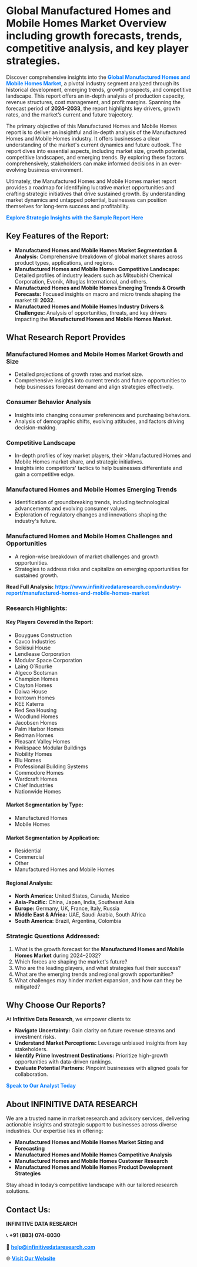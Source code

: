 <h1>Global Manufactured Homes and Mobile Homes Market Overview including growth forecasts, trends, competitive analysis, and key player strategies.</h1>
<p>
Discover comprehensive insights into the 
<a href="https://www.infinitivedataresearch.com/industry-report/manufactured-homes-and-mobile-homes-market" rel="dofollow" style="color: #007BFF; text-decoration: none;"><strong>Global Manufactured Homes and Mobile Homes Market</strong></a>, a pivotal industry segment analyzed through its historical development, emerging trends, growth prospects, and competitive landscape. This report offers an in-depth analysis of production capacity, revenue structures, cost management, and profit margins. Spanning the forecast period of <strong>2024–2033</strong>, the report highlights key drivers, growth rates, and the market’s current and future trajectory.
</p>
<p>
The primary objective of this Manufactured Homes and Mobile Homes report is to deliver an insightful and in-depth analysis of the Manufactured Homes and Mobile Homes industry. It offers businesses a clear understanding of the market's current dynamics and future outlook. The report dives into essential aspects, including market size, growth potential, competitive landscapes, and emerging trends. By exploring these factors comprehensively, stakeholders can make informed decisions in an ever-evolving business environment.
</p>
<p>
Ultimately, the Manufactured Homes and Mobile Homes market report provides a roadmap for identifying lucrative market opportunities and crafting strategic initiatives that drive sustained growth. By understanding market dynamics and untapped potential, businesses can position themselves for long-term success and profitability.
</p>
<p>
<a href="https://www.infinitivedataresearch.com/request-sample/reportId=101972" style="color: #007BFF; text-decoration: none;"><strong>Explore Strategic Insights with the Sample Report Here</strong></a>
</p>

<h2>Key Features of the Report:</h2>
<ul>
<li><strong>Manufactured Homes and Mobile Homes Market Segmentation & Analysis:</strong> Comprehensive breakdown of global market shares across product types, applications, and regions.</li>
<li><strong>Manufactured Homes and Mobile Homes Competitive Landscape:</strong> Detailed profiles of industry leaders such as Mitsubishi Chemical Corporation, Evonik, Altuglas International, and others.</li>
<li><strong>Manufactured Homes and Mobile Homes Emerging Trends & Growth Forecasts:</strong> Focused insights on macro and micro trends shaping the market till <strong>2032</strong>.</li>
<li><strong>Manufactured Homes and Mobile Homes Industry Drivers & Challenges:</strong> Analysis of opportunities, threats, and key drivers impacting the <strong>Manufactured Homes and Mobile Homes Market</strong>.</li>
</ul>

<h2>What Research Report Provides</h2>
<h3>Manufactured Homes and Mobile Homes Market Growth and Size</h3>
<ul>
<li>Detailed projections of growth rates and market size.</li>
<li>Comprehensive insights into current trends and future opportunities to help businesses forecast demand and align strategies effectively.</li>
</ul>

<h3>Consumer Behavior Analysis</h3>
<ul>
<li>Insights into changing consumer preferences and purchasing behaviors.</li>
<li>Analysis of demographic shifts, evolving attitudes, and factors driving decision-making.</li>
</ul>

<h3>Competitive Landscape</h3>
<ul>
<li>In-depth profiles of key market players, their >Manufactured Homes and Mobile Homes market share, and strategic initiatives.</li>
<li>Insights into competitors' tactics to help businesses differentiate and gain a competitive edge.</li>
</ul>

<h3>Manufactured Homes and Mobile Homes Emerging Trends</h3>
<ul>
<li>Identification of groundbreaking trends, including technological advancements and evolving consumer values.</li>
<li>Exploration of regulatory changes and innovations shaping the industry's future.</li>
</ul>

<h3>Manufactured Homes and Mobile Homes Challenges and Opportunities</h3>
<ul>
<li>A region-wise breakdown of market challenges and growth opportunities.</li>
<li>Strategies to address risks and capitalize on emerging opportunities for sustained growth.</li>
</ul>
<p><strong>Read Full Analysis:</strong> <a href="https://www.infinitivedataresearch.com/industry-report/manufactured-homes-and-mobile-homes-market" rel="dofollow" style="color: #007BFF; text-decoration: none;"><strong>https://www.infinitivedataresearch.com/industry-report/manufactured-homes-and-mobile-homes-market</strong></a></p>
<h3>Research Highlights:</h3>
<h4>Key Players Covered in the Report:</h4>
<ul><li>Bouygues Construction</li><li>Cavco Industries</li><li>Seikisui House</li><li>Lendlease Corporation</li><li>Modular Space Corporation</li><li>Laing O`Rourke</li><li>Algeco Scotsman</li><li>Champion Homes</li><li>Clayton Homes</li><li>Daiwa House</li><li>Irontown Homes</li><li>KEE Katerra</li><li>Red Sea Housing</li><li>Woodlund Homes</li><li>Jacobsen Homes</li><li>Palm Harbor Homes</li><li>Redman Homes</li><li>Pleasant Valley Homes</li><li>Kwikspace Modular Buildings</li><li>Nobility Homes</li><li>Blu Homes</li><li>Professional Building Systems</li><li>Commodore Homes</li><li>Wardcraft Homes</li><li>Chief Industries</li><li>Nationwide Homes</li></ul>
<h4>Market Segmentation by Type:</h4>
<ul><li>Manufactured Homes</li><li>Mobile Homes</li></ul>
<h4>Market Segmentation by Application:</h4>
<ul><li>Residential</li><li>Commercial</li><li>Other</li><li>Manufactured Homes and Mobile Homes</li></ul>

<h4>Regional Analysis:</h4>
<ul>
<li><strong>North America:</strong> United States, Canada, Mexico</li>
<li><strong>Asia-Pacific:</strong> China, Japan, India, Southeast Asia</li>
<li><strong>Europe:</strong> Germany, UK, France, Italy, Russia</li>
<li><strong>Middle East & Africa:</strong> UAE, Saudi Arabia, South Africa</li>
<li><strong>South America:</strong> Brazil, Argentina, Colombia</li>
</ul>

<h3>Strategic Questions Addressed:</h3>
<ol>
<li>What is the growth forecast for the <strong>Manufactured Homes and Mobile Homes Market</strong> during 2024–2032?</li>
<li>Which forces are shaping the market's future?</li>
<li>Who are the leading players, and what strategies fuel their success?</li>
<li>What are the emerging trends and regional growth opportunities?</li>
<li>What challenges may hinder market expansion, and how can they be mitigated?</li>
</ol>

<h2>Why Choose Our Reports?</h2>
<p>At <strong>Infinitive Data Research</strong>, we empower clients to:</p>
<ul>
<li><strong>Navigate Uncertainty:</strong> Gain clarity on future revenue streams and investment risks.</li>
<li><strong>Understand Market Perceptions:</strong> Leverage unbiased insights from key stakeholders.</li>
<li><strong>Identify Prime Investment Destinations:</strong> Prioritize high-growth opportunities with data-driven rankings.</li>
<li><strong>Evaluate Potential Partners:</strong> Pinpoint businesses with aligned goals for collaboration.</li>
</ul>
<p><a href="https://www.infinitivedataresearch.com/industry-report/manufactured-homes-and-mobile-homes-market" rel="dofollow" style="color: #007BFF; text-decoration: none;"><strong>Speak to Our Analyst Today</strong></a></p>

<h2>About INFINITIVE DATA RESEARCH</h2>
<p>We are a trusted name in market research and advisory services, delivering actionable insights and strategic support to businesses across diverse industries. Our expertise lies in offering:</p>
<ul>
<li><strong>Manufactured Homes and Mobile Homes Market Sizing and Forecasting</strong></li>
<li><strong>Manufactured Homes and Mobile Homes Competitive Analysis</strong></li>
<li><strong>Manufactured Homes and Mobile Homes Customer Research</strong></li>
<li><strong>Manufactured Homes and Mobile Homes Product Development Strategies</strong></li>
</ul>
<p>Stay ahead in today’s competitive landscape with our tailored research solutions.</p>

<h2>Contact Us:</h2>
<p><strong>INFINITIVE DATA RESEARCH</strong></p>
<p>📞 <strong>+91 (883) 074-8030</strong></p>
<p>📧 <strong><a href="mailto:help@infinitivedataresearch.com" style="color: #007BFF;">help@infinitivedataresearch.com</a></strong></p>
<p>🌐 <strong><a href="https://www.infinitivedataresearch.com" rel="dofollow" style="color: #007BFF;">Visit Our Website</a></strong></p>